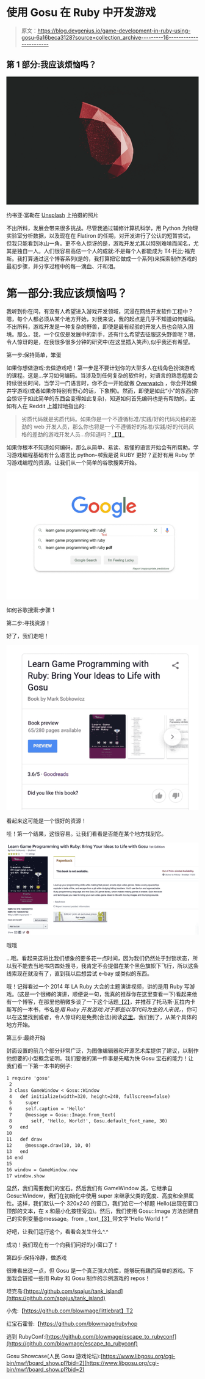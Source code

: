 # 使用 Gosu 在 Ruby 中开发游戏

> 原文：<https://blog.devgenius.io/game-development-in-ruby-using-gosu-6a16beca3128?source=collection_archive---------16----------------------->

## 第 1 部分:我应该烦恼吗？

![](img/48f647db637ae2da2cc9e5f136771638.png)

约书亚·富勒在 [Unsplash](https://unsplash.com?utm_source=medium&utm_medium=referral) 上拍摄的照片

不出所料，发展会带来很多挑战。尽管我通过辅修计算机科学，用 Python 为物理实验室分析数据，以及现在在 Flatiron 的任期，对开发进行了公认的短暂尝试，但我只能看到冰山一角。更不令人惊讶的是，游戏开发尤其以特别难啃而闻名，尤其是独自一人。人们很容易高估一个人的成就:不是每个人都能成为 T4·托比·福克斯。我打算通过这个博客系列(是的，我打算把它做成一个系列)来探索制作游戏的最初步骤，并分享过程中的每一滴血、汗和泪。

# 第一部分:我应该烦恼吗？

我听到你在问，有没有人希望进入游戏开发领域，沉浸在网络开发软件工程中？嗯，每个人都必须从某个地方开始，对我来说，我的起点是几乎不知道如何编码。不出所料，游戏开发是一种复杂的野兽，即使是最有经验的开发人员也会陷入困境。那么，我，一个仅仅是发展中的新手，还有什么希望去征服这头野兽呢？嗯，令人惊讶的是，在我很多很多分钟的研究中(在这里插入笑声),似乎我还有希望。

第一步:保持简单，笨蛋

如果你想做游戏:去做游戏吧！第一步是不要计划你的大型多人在线角色扮演游戏的课程。这是…学习如何编码。当涉及到任何复杂的软件时，对语言的熟悉程度会持续很长时间，当学习一门语言时，你不会一开始就做 [Overwatch](https://playoverwatch.com/en-us/) ，你会开始做井字游戏(或者如果你特别有野心的话，下象棋)。然而，即使是如此“小”的东西(你会惊讶于如此简单的东西会变得如此复杂)，知道如何首先编码也是有帮助的。正如有人在 Reddit 上雄辩地指出的:

> 劣质代码就是劣质代码。如果你是一个不遵循标准/实践/好的代码风格的差劲的 web 开发人员，那么你也将是一个不遵循好的标准/实践/好的代码风格的差劲的游戏开发人员…你知道吗？[【1】](https://www.reddit.com/r/gamedev/comments/52cr1i/has_anyone_here_successfully_made_the_jump_from/d7jaxmn?utm_source=share&utm_medium=web2x)

如果你根本不知道如何编码，那么从简单、易读、易懂的语言开始会有所帮助。学习游戏编程基础有什么语言比 python-*咳*我是说 RUBY 更好？正好有用 Ruby 学习游戏编程的资源。让我们从一个简单的谷歌搜索开始。

![](img/d68a6ac5b4169fe56c7c2226fb86c037.png)

如何谷歌搜索:步骤 1

第二步:寻找资源！

好了，我们走吧！

![](img/7eff1bf467329404ef1ec8afe6884797.png)

看起来这可能是一个很好的资源！

哇！第一个结果，这很容易。让我们看看是否能在某个地方找到它。

![](img/b27af6676e8fe2ede4bceada03cf2d34.png)

哦哦

…哦。看起来这将比我们想象的要多花一点时间，因为我们仍然处于封锁状态，所以我不能去当地书店四处搜寻，我肯定不会提倡在某个黑色旗帜下飞行，所以这条线索现在就没有了，直到我以后想尝试 e-bay 或类似的东西。

哦！记得看过一个 2014 年 LA Ruby 大会的主题演讲视频，讲的是用 Ruby 写游戏。(这是一个很棒的演讲，顺便说一句，我真的推荐你在这里查看一下)看起来他有一个博客，在那里他稍微多谈了一下这个话题[【2】](https://blowmage.com/2015/04/17/writing-games-ruby)，并推荐了托马斯·瓦拉内卡斯写的一本书，书名是*用 Ruby 开发游戏:对于那些以写代码为生的人来说，*，你可以在这里找到或者，令人惊讶的是免费(合法)阅读[这里](https://leanpub.com/developing-games-with-ruby/read)。我们到了，从某个具体的地方开始。

第三步:最终开始

封面设置的前几个部分非常广泛，为图像编辑器和开源艺术库提供了建议，以制作他想要的小型概念证明。我们要做的第一件事是先睹为快 Gosu 宝石的能力！让我们看一下第一本书的例子:

```
1 require 'gosu'
 2 
 3 class GameWindow < Gosu::Window
 4   def initialize(width=320, height=240, fullscreen=false)
 5     super
 6     self.caption = 'Hello'
 7     @message = Gosu::Image.from_text(
 8       self, 'Hello, World!', Gosu.default_font_name, 30)
 9   end
10 
11   def draw
12     @message.draw(10, 10, 0)
13   end
14 end
15 
16 window = GameWindow.new
17 window.show
```

显然，我们需要我们的宝石。然后我们有 GameWindow 类，它继承自 Gosu::Window，我们在初始化中使用 super 来继承父类的宽度、高度和全屏属性。这样，我们默认一个 320x240 的窗口，我们给它一个标题 Hello(出现在窗口顶部的文本，在 x 和最小化按钮旁边)。然后，我们使用 Gosu::Image 方法创建自己的实例变量@message。from _ text[【3】](https://www.rubydoc.info/github/gosu/gosu/master/Gosu/Image#from_text-class_method)带文字“Hello World！”

好吧，让我们运行这个，看看会发生什么^.^

成功！我们现在有一个向我们问好的小窗口了！

第四步:保持冷静，做游戏

很难看出这一点，但 Gosu 是一个真正强大的库，能够玩有趣而简单的游戏。下面我会链接一些用 Ruby 和 Gosu 制作的示例游戏的 repos！

坦克岛:[https://github.com/spajus/tank_island](https://github.com/spajus/tank_island)

小鬼:【https://github.com/blowmage/littlebrat】T2

红宝石霍普:【https://github.com/blowmage/rubyhop 

逃到 RubyConf:[https://github.com/blowmage/escape_to_rubyconf](https://github.com/blowmage/escape_to_rubyconf)

Gosu Showcase(人民 Gosu 游戏论坛):[https://www.libgosu.org/cgi-bin/mwf/board_show.pl?bid=2](https://www.libgosu.org/cgi-bin/mwf/board_show.pl?bid=2)